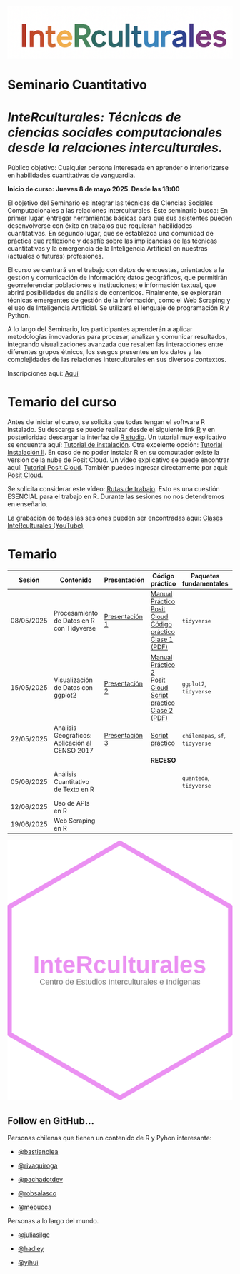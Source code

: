 ![](img/interculturales2.png)

# Seminario Cuantitativo

# ***InteRculturales:** Técnicas de ciencias sociales computacionales desde la relaciones interculturales.*

Público objetivo: Cualquier persona interesada en aprender o interiorizarse en habilidades cuantitativas de vanguardia.

**Inicio de curso: Jueves 8 de mayo 2025. Desde las 18:00**

El objetivo del Seminario es integrar las técnicas de Ciencias Sociales Computacionales a las relaciones interculturales. Este seminario busca: En primer lugar, entregar herramientas básicas para que sus asistentes pueden desenvolverse con éxito en trabajos que requieran habilidades cuantitativas. En segundo lugar, que se establezca una comunidad de práctica que reflexione y desafíe sobre las implicancias de las técnicas cuantitativas y la emergencia de la Inteligencia Artificial en nuestras (actuales o futuras) profesiones.

El curso se centrará en el trabajo con datos de encuestas, orientados a la gestión y comunicación de información; datos geográficos, que permitirán georreferenciar poblaciones e instituciones; e información textual, que abrirá posibilidades de análisis de contenidos. Finalmente, se explorarán técnicas emergentes de gestión de la información, como el Web Scraping y el uso de Inteligencia Artificial. Se utilizará el lenguaje de programación R y Python.

A lo largo del Seminario, los participantes aprenderán a aplicar metodologías innovadoras para procesar, analizar y comunicar resultados, integrando visualizaciones avanzada que resalten las interacciones entre diferentes grupos étnicos, los sesgos presentes en los datos y las complejidades de las relaciones interculturales en sus diversos contextos.

Inscripciones aquí: [Aquí](https://forms.cloud.microsoft/r/10cuEygf00)

# Temario del curso

Antes de iniciar el curso, se solicita que todas tengan el software R instalado. Su descarga se puede realizar desde el siguiente link [R](https://cran.r-project.org/bin/windows/base/) y en posterioridad descargar la interfaz de [R studio](https://posit.co/download/rstudio-desktop/). Un tutorial muy explicativo se encuentra aquí: [Tutorial de instalación](https://www.youtube.com/watch?v=RtkCAKXsVbw&t=204s). Otra excelente opción: [Tutorial Instalación II](https://bastianolea.rbind.io/blog/r_introduccion/instalar_r/). En caso de no poder instalar R en su computador existe la versión de la nube de Posit Cloud. Un vídeo explicativo se puede encontrar aquí: [Tutorial Posit Cloud](https://www.youtube.com/watch?v=hZuCmgoSGzM). También puedes ingresar directamente por aquí: [Posit Cloud](https://posit.cloud/).

Se solicita considerar este vídeo: [Rutas de trabajo](https://www.youtube.com/watch?v=gWcmdA_uGVY). Esto es una cuestión ESENCIAL para el trabajo en R. Durante las sesiones no nos detendremos en enseñarlo.

La grabación de todas las sesiones pueden ser encontradas aquí: [Clases InteRculturales (YouTube)](https://youtube.com/playlist?list=PL8V8dGNnJoBQUQ0lXLNRAtuDXb3UCZ9NX&si=Q6AmGrO4gpyabDlW)

# Temario

| **Sesión** | **Contenido**                                  | **Presentación**                                                                                                   | **Código práctico**                                                                                                                                                                                                                                                                                                                                                                                | **Paquetes fundamentales**      | **Referencias**                                                                                                                                             |
|----------|----------|----------|--------------------------|----------|----------|
| 08/05/2025 | Procesamiento de Datos en R con Tidyverse      | [Presentación 1](https://centrociir.github.io/interculturales/clases/clase1/pres/presentacion-1.html)              | [Manual Práctico](https://centrociir.github.io/interculturales/clases/clase1/clase_1.html) <br> [Posit Cloud](https://posit.cloud/content/10310196) <br> [Código práctico](https://github.com/centrociir/interculturales/blob/main/clases/clase1/practico/practico_1.R) <br> [Clase 1 (PDF)](https://github.com/centrociir/interculturales/blob/main/clases/clase1/interculturales_1.pdf)          | `tidyverse`                     | [Introducción a Tidyverse](https://r4ds.had.co.nz/tidy-data.html)                                                                                           |
| 15/05/2025 | Visualización de Datos con ggplot2             | [Presentación 2](https://centrociir.github.io/interculturales/clases/clase2/presentacion/presentacion-2.html)      | [Manual Práctico 2](https://centrociir.github.io/interculturales/clases/clase2/practico/practico2.html) <br> [Posit Cloud](https://posit.cloud/content/10365718) <br> [Script práctico](https://github.com/centrociir/interculturales/blob/main/clases/clase2/script_practico.R) <br> [Clase 2 (PDF)](https://github.com/centrociir/interculturales/blob/main/clases/clase2/interculturales_2.pdf) | `ggplot2`, `tidyverse`          | [R4DS: Visualización](https://r4ds.had.co.nz/data-visualisation.html)                                                                                       |
| 22/05/2025 | Análisis Geográficos: Aplicación al CENSO 2017 | [Presentación 3](https://centrociir.github.io/interculturales/clases/clase3/presentacion/presentacion_clase3.html) | [Script práctico](https://github.com/centrociir/interculturales/blob/main/clases/clase3/practico/codigo_practico3.R)                                                                                                                                                                                                                                                                               | `chilemapas`, `sf`, `tidyverse` | [ChileMapas](https://github.com/juanmiguelsr/chilemapas) <br> [Tutorial Bastián Olea](https://rpubs.com/bastimapache/mapa_urbano_rm)                        |
|            |                                                |                                                                                                                    | **RECESO**                                                                                                                                                                                                                                                                                                                                                                                         |                                 |                                                                                                                                                             |
| 05/06/2025 | Análisis Cuantitativo de Texto en R            |                                                                                                                    |                                                                                                                                                                                                                                                                                                                                                                                                    | `quanteda`, `tidyverse`         | [Text Mining with R](https://www.tidytextmining.com) <br> [Paper 1](https://doi.org/10.1080/19312458.2017.1387238) <br> [quanteda.io](https://quanteda.io/) |
| 12/06/2025 | Uso de APIs en R                               |                                                                                                                    |                                                                                                                                                                                                                                                                                                                                                                                                    |                                 | [OpenAI Docs](https://platform.openai.com/docs/)                                                                                                            |
| 19/06/2025 | Web Scraping en R                              |                                                                                                                    |                                                                                                                                                                                                                                                                                                                                                                                                    |                                 |                                                                                                                                                             |

![](img/sticker_ciir_rosa_v2.png)

## Follow en GitHub...

Personas chilenas que tienen un contenido de R y Pyhon interesante:

-   [\@bastianolea](https://github.com/bastianolea)

-   [\@rivaquiroga](https://github.com/rivaquiroga/)

-   [\@pachadotdev](https://github.com/pachadotdev)

-   [\@robsalasco](https://github.com/robsalasco)

-   [\@mebucca](https://github.com/mebucca)

Personas a lo largo del mundo.

-   [\@juliasilge](https://github.com/)

-   [\@hadley](https://github.com/hadley)

-   [\@yihui](https://github.com/yihui)
